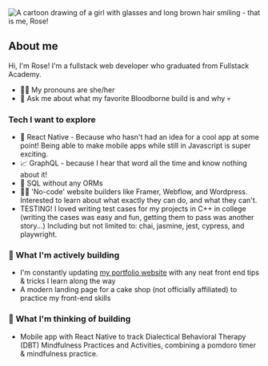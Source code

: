 <picture>
 <source media="(prefers-color-scheme: dark)" srcset="https://i.imgur.com/xCxX3MQ.png">
 <source media="(prefers-color-scheme: light)" srcset="https://i.imgur.com/WSnK2fv.png">
 <img alt="A cartoon drawing of a girl with glasses and long brown hair smiling - that is me, Rose!" src="https://i.imgur.com/xCxX3MQ.png">
</picture>


## About me

Hi, I'm Rose! I'm a fullstack web developer who graduated from Fullstack Academy.

- 👩‍💻 My pronouns are she/her
- 💬 Ask me about what my favorite Bloodborne build is and why 💀

### Tech I want to explore
- 📱 React Native - Because who hasn't had an idea for a cool app at some point! Being able to make mobile apps while still in Javascript is super exciting.
- 📈 GraphQL - because I hear that word all the time and know nothing about it!
- 📀 SQL without any ORMs
- 🧑‍🎨 'No-code' website builders like Framer, Webflow, and Wordpress. Interested to learn about what exactly they can do, and what they can't.
- TESTING! I loved writing test cases for my projects in C++ in college (writing the cases was easy and fun, getting them to pass was another story...) Including but not limited to: chai, jasmine, jest, cypress, and playwright.


### 🌱 What I'm actively building
-  I'm constantly updating <a href="https://rosalie0.github.io/" target="_blank">my portfolio website</a> with any neat front end tips & tricks I learn along the way
-  A modern landing page for a cake shop (not officially affiliated) to practice my front-end skills

### 🔭 What I'm thinking of building
- Mobile app with React Native to track Dialectical Behavioral Therapy (DBT) Mindfulness Practices and Activities, combining a pomdoro timer & mindfulness practice.


<!--
**rosalie0/rosalie0** is a ✨ _special_ ✨ repository because its `README.md` (this file) appears on your GitHub profile.

Here are some ideas to get you started:

- 🔭 I’m currently working on ...
- 🌱 I’m currently learning ...
- 👯 I’m looking to collaborate on ...
- 🤔 I’m looking for help with ...
- 💬 Ask me about ...
- 📫 How to reach me: ...
- 😄 Pronouns: ...
- ⚡ Fun fact: ...
-->
